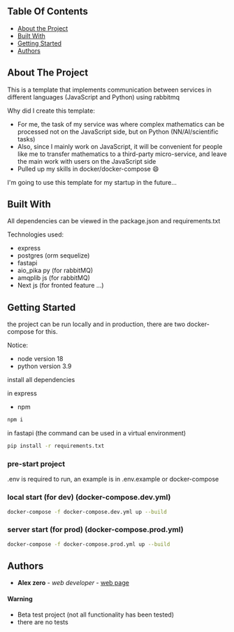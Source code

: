 
## Table Of Contents

* [About the Project](#about-the-project)
* [Built With](#built-with)
* [Getting Started](#getting-started)
* [Authors](#authors)

## About The Project


This is a template that implements communication between services in different languages (JavaScript and Python) using rabbitmq

Why did I create this template:

* For me, the task of my service was where complex mathematics can be processed not on the JavaScript side, but on Python (NN/AI/scientific tasks)
* Also, since I mainly work on JavaScript, it will be convenient for people like me to transfer mathematics to a third-party micro-service, and leave the main work with users on the JavaScript side
* Pulled up my skills in docker/docker-compose :smile:

I'm going to use this template for my startup in the future...

## Built With

All dependencies can be viewed in the package.json and requirements.txt

Technologies used:
* express
* postgres (orm sequelize)
* fastapi
* aio_pika py (for rabbitMQ)
* amqplib js (for rabbitMQ)
* Next js (for fronted feature ...)

## Getting Started

the project can be run locally and in production, there are two docker-compose for this.

Notice: 
* node version 18
* python version 3.9

install all dependencies

in express
* npm

```sh
npm i
```

in fastapi (the command can be used in a virtual environment)
```sh
pip install -r requirements.txt
```

### pre-start project

.env is required to run, an example is in .env.example or docker-compose

### local start (for dev) (docker-compose.dev.yml)

```sh
docker-compose -f docker-compose.dev.yml up --build
```

### server start (for prod) (docker-compose.prod.yml)

```sh
docker-compose -f docker-compose.prod.yml up --build
```



## Authors

* **Alex zero** - *web developer* - [web page](https://alexzero0.github.io/web-card/) 

#### Warning
* Beta test project (not all functionality has been tested) 
* there are no tests
